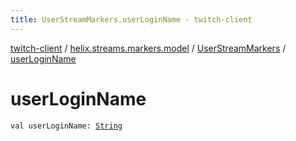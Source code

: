 ```yaml
---
title: UserStreamMarkers.userLoginName - twitch-client
---
```


[twitch-client](../../index.html) / [helix.streams.markers.model](../index.html) / [UserStreamMarkers](index.html) / [userLoginName](./user-login-name.html)

# userLoginName

`val userLoginName: `[`String`](https://kotlinlang.org/api/latest/jvm/stdlib/kotlin/-string/index.html)